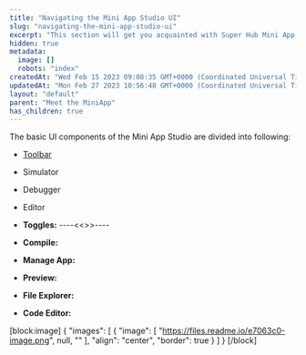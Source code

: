 ```yaml
---
title: "Navigating the Mini App Studio UI"
slug: "navigating-the-mini-app-studio-ui"
excerpt: "This section will get you acquainted with Super Hub Mini App Studio by covering the basic components of the user interface."
hidden: true
metadata: 
  image: []
  robots: "index"
createdAt: "Wed Feb 15 2023 09:08:35 GMT+0000 (Coordinated Universal Time)"
updatedAt: "Mon Feb 27 2023 10:56:48 GMT+0000 (Coordinated Universal Time)"
layout: "default"
parent: "Meet the MiniApp"
has_children: true
---
```

The basic UI components of the Mini App Studio are divided into following:

- [Toolbar](doc:toolbar)

- Simulator

- Debugger

- Editor

- **Toggles:** ----\<<<description to be added>>>----

- **Compile:** 

- **Manage App:** 

- **Preview:** 

- **File Explorer:**

- **Code Editor:** 

[block:image]
{
  "images": [
    {
      "image": [
        "https://files.readme.io/e7063c0-image.png",
        null,
        ""
      ],
      "align": "center",
      "border": true
    }
  ]
}
[/block]
